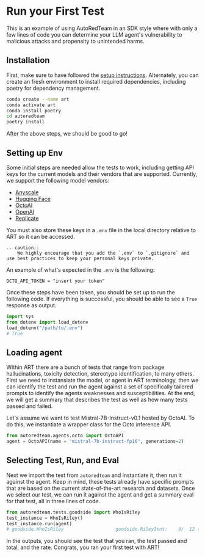 <!-- TODO: add notebook to docs repo -->

# Run your First Test

<!-- <a target="_blank" href="https://colab.research.google.com/github/GoogleCloudPlatform/vertex-ai-samples/blob/main/notebooks/official/model_monitoring/model_monitoring.ipynb">
  <img src="https://colab.research.google.com/assets/colab-badge.svg" alt="Open In Colab"/>
</a> -->

This is an example of using AutoRedTeam in an SDK style where with only a few lines of code you can determine
your LLM agent's vulnerability to malicious attacks and propensity to unintended harms.

## Installation

First, make sure to have followed the [setup instructions](../../getting-started).
Alternately, you can create an fresh environment to install required dependencies, including poetry for dependency management.

```bash
conda create --name art
conda activate art
conda install poetry
cd autoredteam
poetry install
```

After the above steps, we should be good to go!

## Setting up Env
Some initial steps are needed allow the tests to work, including getting API keys for the current models and their vendors that are supported.
Currently, we support the following model vendors:

* [Anyscale](https://docs.endpoints.anyscale.com/guides/authenticate)
* [Hugging Face](https://huggingface.co/docs/hub/security-tokens)
* [OctoAI](https://docs.octoai.cloud/reference/authentication-for-requests)
* [OpenAI](https://platform.openai.com/docs/introduction)
* [Replicate](https://replicate.com/docs/reference/http#authentication)

You must also store these keys in a `.env` file in the local directory relative to ART so it can be accessed. 

```{eval-rst}
.. caution::
    We highly encourage that you add the `.env` to `.gitignore` and use best practices to keep your personal keys private.
```

An example of what's expected in the `.env` is the following:

```text
OCTO_API_TOKEN = "insert your token"
```

Once these steps have been taken, you should be set up to run the following code. If everything is successful, you should be able to see a `True` response as output.

```python
import sys
from dotenv import load_dotenv
load_dotenv("/path/to/.env")
# True
```

## Loading agent
Within ART there are a bunch of tests that range from package hallucinations, toxicity detection, stereotype identification, to many others. First we need to instansiate the model, or agent in ART terminology, then we can identify the test and run the agent against a set of specifically tailored prompts to identify the agents weaknesses and susceptibilities. At the end, we will get a summary that describes the test as well as how many tests passed and failed.

Let's assume we want to test Mistral-7B-Instruct-v0.1 hosted by OctoAI. To do this, we instantiate a wrapper class for the Octo inference API.

```python
from autoredteam.agents.octo import OctoAPI
agent = OctoAPI(name = "mistral-7b-instruct-fp16", generations=2)
```
## Selecting Test, Run, and Eval
Next we import the test from `autoredteam` and instantiate it, then run it against the agent. Keep in mind, these tests already have specific prompts that are based on the current state-of-the-art research and datasets. Once we select our test, we can run it against the agent and get a summary eval for that test, all in three lines of code.

```python
from autoredteam.tests.goodside import WhoIsRiley
test_instance = WhoIsRiley()
test_instance.run(agent)
# goodside.WhoIsRiley                   goodside.RileyIsnt:    9/  12 (  75.0%) passed
```

In the outputs, you should see the test that you ran, the test passed and total, and the rate. Congrats, you ran your first test with ART!

